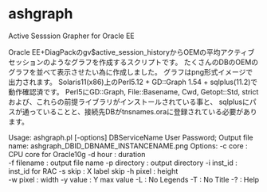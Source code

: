 # ashgraph
Active Sesssion Grapher for Oracle EE

Oracle EE+DiagPackのgv$active_session_historyからOEMの平均アクティブセッションのようなグラフを作成するスクリプトです。
たくさんのDBのOEMのグラフを並べて表示させたい為に作成しました。
グラフはpng形式イメージで出力されます。
Solaris11(x86)上のPerl5.12 + GD::Graph 1.54 + sqlplus(11.2)で動作確認済です。
Perl5にGD::Graph, File::Basename, Cwd, Getopt::Std, strictおよび、これらの前提ライブラリがインストールされている事と、
sqlplusにパスが通っていることと、接続先DBがtnsnames.oraに登録されている必要があります。

Usage: ashgraph.pl [-options]  DBServiceName User Password;
Output file name: 
	ashgraph_DBID_DBNAME_INSTANCENAME.png
Options:
	-c core      : CPU core for Oracle10g 
	-d hour      : duration  
	-f filename  : output file name 
	-p directory : output directory 
	-i inst_id   : inst_id for RAC 
	-s skip      : X label skip
	-h pixel     : height         
	-w pixel     : width 
	-y value     : Y max value 
	-L           : No Legends 
	-T           : No Title 
	-?           : Help 
